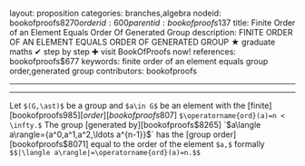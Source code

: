 layout: proposition
categories: branches,algebra
nodeid: bookofproofs$8270
orderid: 600
parentid: bookofproofs$137
title: Finite Order of an Element Equals Order Of Generated Group
description: FINITE ORDER OF AN ELEMENT EQUALS ORDER OF GENERATED GROUP ★ graduate maths ✔ step by step ✚ visit BookOfProofs now!
references: bookofproofs$677
keywords: finite order of an element equals group order,generated group
contributors: bookofproofs

---


---

Let `$(G,\ast)$` be a group and `$a\in G$` be an element with the [finite][bookofproofs$985] [order][bookofproofs$807] `$\operatorname{ord}(a)=n < \infty.$` The group [generated by][bookofproofs$8265] `$a$` `$\langle a\rangle=\{a^0,a^1,a^2,\ldots a^{n-1}\}$` has the [group order][bookofproofs$8071] equal to the order of the element `$a,$` formally `$$|\langle a\rangle|=\operatorname{ord}(a)=n.$$`
